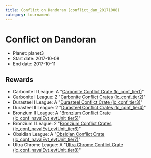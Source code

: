 ```yaml
---
title: Conflict on Dandoran (conflict_dan_20171008)
category: tournament
---
```

# Conflict on Dandoran

  * Planet: planet3
  * Start date: 2017-10-08
  * End date: 2017-10-11

## Rewards

  * Carbonite II League: A "[Carbonite Conflict Crate (lc_conf_tier1)](lc_conf_tier1.html)"
  * Carbonite I League: 2 "[Carbonite Conflict Crates (lc_conf_tier2)](lc_conf_tier2.html)"
  * Durasteel I League: A "[Durasteel Conflict Crate (lc_conf_tier3)](lc_conf_tier3.html)"
  * Durasteel II League: 2 "[Durasteel Conflict Crates (lc_conf_tier4)](lc_conf_tier4.html)"
  * Bronzium II League: A "[Bronzium Conflict Crate (lc_conf_navalEvt_evtUnit_tier5)](lc_conf_navalEvt_evtUnit_tier5.html)"
  * Bronzium I League: 2 "[Bronzium Conflict Crates (lc_conf_navalEvt_evtUnit_tier6)](lc_conf_navalEvt_evtUnit_tier6.html)"
  * Obsidian League: A "[Obsidian Conflict Crate (lc_conf_navalEvt_evtUnit_tier7)](lc_conf_navalEvt_evtUnit_tier7.html)"
  * Ultra Chrome League: A "[Ultra Chrome Conflict Crate (lc_conf_navalEvt_evtUnit_tier8)](lc_conf_navalEvt_evtUnit_tier8.html)"
